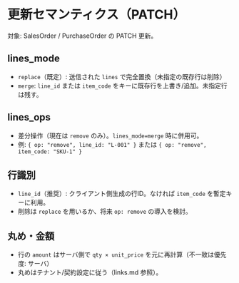 # 更新セマンティクス（PATCH）

対象: SalesOrder / PurchaseOrder の PATCH 更新。

## lines_mode
- `replace`（既定）: 送信された `lines` で完全置換（未指定の既存行は削除）
- `merge`: `line_id` または `item_code` をキーに既存行を上書き/追加。未指定行は残す。

## lines_ops
- 差分操作（現在は `remove` のみ）。`lines_mode=merge` 時に併用可。
- 例: `{ op: "remove", line_id: "L-001" }` または `{ op: "remove", item_code: "SKU-1" }`

## 行識別
- `line_id`（推奨）: クライアント側生成の行ID。なければ `item_code` を暫定キーに利用。
- 削除は `replace` を用いるか、将来 `op: remove` の導入を検討。

## 丸め・金額
- 行の `amount` はサーバ側で `qty × unit_price` を元に再計算（不一致は優先度: サーバ）
- 丸めはテナント/契約設定に従う（links.md 参照）。
